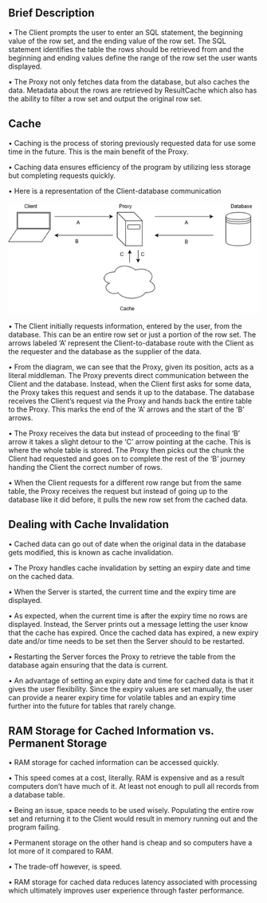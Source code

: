 ## Brief Description
<p>•	The Client prompts the user to enter an SQL statement, the beginning value of the row set, and the ending value of the row set. 
The SQL statement identifies the table the rows should be retrieved from and the beginning and ending values define the range of the 
row set the user wants displayed.</p>
<p>•	The Proxy not only fetches data from the database, but also caches the data. Metadata about the rows are retrieved by ResultCache 
which also has the ability to filter a row set and output the original row set.</p>

## Cache
<p>•	Caching is the process of storing previously requested data for use some time in the future. This is the main benefit of the 
Proxy.</p>
<p>•	Caching data ensures efficiency of the program by utilizing less storage but completing requests quickly.</p>
<p>•	Here is a representation of the Client-database communication</p>

![alt text](https://github.com/gopai/proxy/blob/master/Proxy.png)

<p>•	The Client initially requests information, entered by the user, from the database. This can be an entire row set or just a portion 
of the row set. The arrows labeled ‘A’ represent the Client-to-database route with the Client as the requester and the database as the 
supplier of the data.</p>
<p>•	From the diagram, we can see that the Proxy, given its position, acts as a literal middleman. The Proxy prevents direct 
communication between the Client and the database. Instead, when the Client first asks for some data, the Proxy takes this request and 
sends it up to the database. The database receives the Client’s request via the Proxy and hands back the entire table to the Proxy. 
This marks the end of the ‘A’ arrows and the start of the ‘B’ arrows.</p>
<p>•	The Proxy receives the data but instead of proceeding to the final ‘B’ arrow it takes a slight detour to the ‘C’ arrow pointing 
at the cache. This is where the whole table is stored. The Proxy then picks out the chunk the Client had requested and goes on to 
complete the rest of the ‘B’ journey handing the Client the correct number of rows.</p>
<p>•	When the Client requests for a different row range but from the same table, the Proxy receives the request but instead of going 
up to the database like it did before, it pulls the new row set from the cached data.</p> 

## Dealing with Cache Invalidation
<p>•	Cached data can go out of date when the original data in the database gets modified, this is known as cache invalidation.</p>
<p>•	The Proxy handles cache invalidation by setting an expiry date and time on the cached data.</p>
<p>•	When the Server is started, the current time and the expiry time are displayed.</p>
<p>•	As expected, when the current time is after the expiry time no rows are displayed. Instead, the Server prints out a message 
letting the user know that the cache has expired. Once the cached data has expired, a new expiry date and/or time needs to be set then 
the Server should to be restarted.</p>
<p>•	Restarting the Server forces the Proxy to retrieve the table from the database again ensuring that the data is current.</p>
<p>•	An advantage of setting an expiry date and time for cached data is that it gives the user flexibility. Since the expiry values 
are set manually, the user can provide a nearer expiry time for volatile tables and an expiry time further into the future for tables 
that rarely change.</p>

## RAM Storage for Cached Information vs. Permanent Storage
<p>•	RAM storage for cached information can be accessed quickly.</p>
<p>•	This speed comes at a cost, literally. RAM is expensive and as a result computers don’t have much of it. At least not enough to 
pull all records from a database table.</p> 
<p>•	Being an issue, space needs to be used wisely. Populating the entire row set and returning it to the Client would result in 
memory running out and the program failing.</p>
<p>•	Permanent storage on the other hand is cheap and so computers have a lot more of it compared to RAM.</p>
<p>•	The trade-off however, is speed.</p>
<p>•	RAM storage for cached data reduces latency associated with processing which ultimately improves user experience through faster 
performance.</p>
